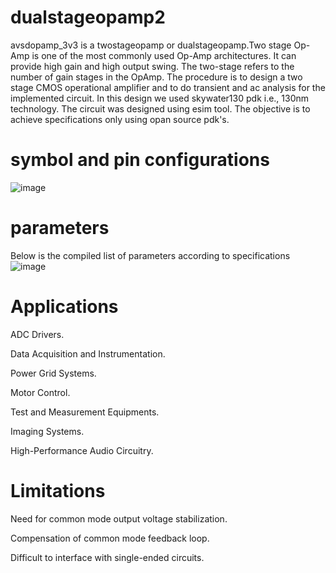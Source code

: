 # dualstageopamp2
avsdopamp_3v3 is a twostageopamp or dualstageopamp.Two stage Op-Amp is one of the most commonly used Op-Amp architectures. It can provide high gain and high output swing. The two-stage refers to the number of gain stages in the OpAmp.
The procedure is to design a two stage CMOS operational amplifier and to do transient and ac analysis for the implemented circuit. In this design we used skywater130 pdk i.e., 130nm technology. The circuit was designed using esim tool.
The objective is to achieve specifications only using opan source pdk's. 
# symbol and pin configurations
![image](https://user-images.githubusercontent.com/88903159/129486979-8523d3f6-e871-4c11-bcaa-460efd463f3c.png)
# parameters
Below is the compiled list of parameters according to specifications
![image](https://user-images.githubusercontent.com/88903159/129600882-065f2f88-7b2e-45f1-8b6c-cfeb67ea28d5.png)
# Applications
ADC Drivers.

Data Acquisition and Instrumentation.

Power Grid Systems.

Motor Control.

Test and Measurement Equipments.

Imaging Systems.

High-Performance Audio Circuitry.
# Limitations
Need for common mode output voltage stabilization.

Compensation of common mode feedback loop.

Difficult to interface with single-ended circuits.





